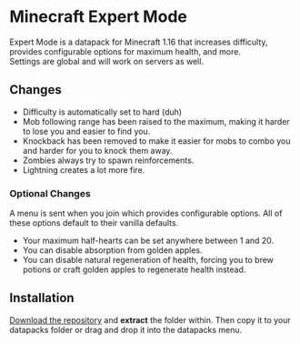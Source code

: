# Minecraft Expert Mode
Expert Mode is a datapack for Minecraft 1.16 that increases difficulty, provides configurable options for maximum health, and more.  
Settings are global and will work on servers as well.

## Changes
- Difficulty is automatically set to hard (duh)
- Mob following range has been raised to the maximum, making it harder to lose you and easier to find you.
- Knockback has been removed to make it easier for mobs to combo you and harder for you to knock them away.
- Zombies always try to spawn reinforcements.
- Lightning creates a lot more fire.

### Optional Changes
A menu is sent when you join which provides configurable options. All of these options default to their vanilla defaults.
- Your maximum half-hearts can be set anywhere between 1 and 20.
- You can disable absorption from golden apples.
- You can disable natural regeneration of health, forcing you to brew potions or craft golden apples to regenerate health instead.

## Installation
[Download the repository](https://github.com/lexikiq/minecraft-expert-mode/archive/master.zip) and **extract** the folder within.
Then copy it to your datapacks folder or drag and drop it into the datapacks menu.
